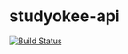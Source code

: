 studyokee-api
=============

[![Build Status](https://travis-ci.org/Studyokee/studyokee-rdio.png?branch=master)](https://travis-ci.org/Studyokee/studyokee-rdio)
